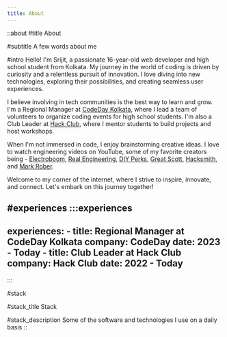 ```yaml
---
title: About
---
```


::about
#title
About

#subtitle
A few words about me

#intro
Hello! I'm Srijit, a passionate 16-year-old web developer and high school student from Kolkata. My journey in the world of coding is driven by curiosity and a relentless pursuit of innovation. I love diving into new technologies, exploring their possibilities, and creating seamless user experiences.

I believe involving in tech communities is the best way to learn and grow. I'm a Regional Manager at [CodeDay Kolkata](https://codeday.org/kolkata), where I lead a team of volunteers to organize coding events for high school students. I'm also a Club Leader at [Hack Club](https://hackclub.com), where I mentor students to build projects and host workshops.

When I'm not immersed in code, I enjoy brainstorming creative ideas. I love to watch engineering videos on YouTube, some of my favorite creators being - [Electroboom](https://www.youtube.com/@ElectroBOOM), [Real Engineering](https://www.youtube.com/c/RealEngineering), [DIY Perks](https://www.youtube.com/@DIYPerks), [Great Scott](https://www.youtube.com/@greatscottlab), [Hacksmith](https://www.youtube.com/@hacksmith), and [Mark Rober](https://www.youtube.com/@MarkRober).

Welcome to my corner of the internet, where I strive to inspire, innovate, and connect. Let's embark on this journey together!

#experiences
  :::experiences
  ---
  experiences:
    - title: Regional Manager at CodeDay Kolkata
      company: CodeDay
      date: 2023 - Today
    - title: Club Leader at Hack Club
      company: Hack Club
      date: 2022 - Today
  ---
  :::

#stack

#stack_title
Stack

#stack_description
Some of the software and technologies I use on a daily basis
::
